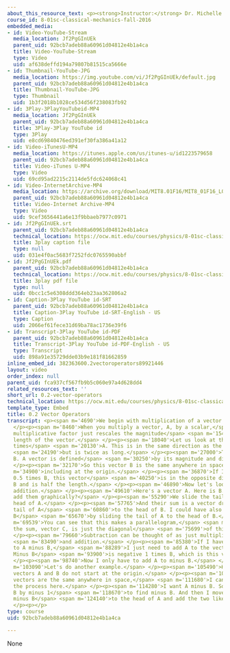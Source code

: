```yaml
---
about_this_resource_text: <p><strong>Instructor:</strong> Dr. Michelle Tomasik</p>
course_id: 8-01sc-classical-mechanics-fall-2016
embedded_media:
- id: Video-YouTube-Stream
  media_location: Jf2PgGInUEk
  parent_uid: 92bcb7adeb88a60961d04812e4b1a4ca
  title: Video-YouTube-Stream
  type: Video
  uid: af638deffd194a79807b81515ca5666e
- id: Thumbnail-YouTube-JPG
  media_location: https://img.youtube.com/vi/Jf2PgGInUEk/default.jpg
  parent_uid: 92bcb7adeb88a60961d04812e4b1a4ca
  title: Thumbnail-YouTube-JPG
  type: Thumbnail
  uid: 1b3f2018b1028ce534d56f238083fb92
- id: 3Play-3PlayYouTubeid-MP4
  media_location: Jf2PgGInUEk
  parent_uid: 92bcb7adeb88a60961d04812e4b1a4ca
  title: 3Play-3Play YouTube id
  type: 3Play
  uid: e8cd69840476ed391ef30fa386a41a12
- id: Video-iTunesU-MP4
  media_location: https://itunes.apple.com/us/itunes-u/id1223579658
  parent_uid: 92bcb7adeb88a60961d04812e4b1a4ca
  title: Video-iTunes U-MP4
  type: Video
  uid: 69cd95ad2215c2114de5fdc624068c41
- id: Video-InternetArchive-MP4
  media_location: https://archive.org/download/MIT8.01F16/MIT8_01F16_L00v02_360p.mp4
  parent_uid: 92bcb7adeb88a60961d04812e4b1a4ca
  title: Video-Internet Archive-MP4
  type: Video
  uid: 9cef3656441a6e13f9bbaeb7977c0971
- id: Jf2PgGInUEk.srt
  parent_uid: 92bcb7adeb88a60961d04812e4b1a4ca
  technical_location: https://ocw.mit.edu/courses/physics/8-01sc-classical-mechanics-fall-2016/review-vectors/0.2-vector-operators/0.2-vector-operators/Jf2PgGInUEk.srt
  title: 3play caption file
  type: null
  uid: 031e4f0ac5683f7252fdc0765590abbf
- id: Jf2PgGInUEk.pdf
  parent_uid: 92bcb7adeb88a60961d04812e4b1a4ca
  technical_location: https://ocw.mit.edu/courses/physics/8-01sc-classical-mechanics-fall-2016/review-vectors/0.2-vector-operators/0.2-vector-operators/Jf2PgGInUEk.pdf
  title: 3play pdf file
  type: null
  uid: 0bcc1c5e6308ddd364eb23aa362806a2
- id: Caption-3Play YouTube id-SRT
  parent_uid: 92bcb7adeb88a60961d04812e4b1a4ca
  title: Caption-3Play YouTube id-SRT-English - US
  type: Caption
  uid: 2066ef61fece31d69ba78ac1736e39f6
- id: Transcript-3Play YouTube id-PDF
  parent_uid: 92bcb7adeb88a60961d04812e4b1a4ca
  title: Transcript-3Play YouTube id-PDF-English - US
  type: Transcript
  uid: 898a91e35729dde03b9e181f81662859
inline_embed_id: 382363600.2vectoroperators89921446
layout: video
order_index: null
parent_uid: fca937cf567fb9b5c060e97a4d628dd4
related_resources_text: ''
short_url: 0.2-vector-operators
technical_location: https://ocw.mit.edu/courses/physics/8-01sc-classical-mechanics-fall-2016/review-vectors/0.2-vector-operators/0.2-vector-operators
template_type: Embed
title: 0.2 Vector Operators
transcript: <p><span m='4690'>We begin with multiplication of a vector by a scalar.</span>
  </p><p><span m='8460'>When you multiply a vector, A, by a scalar,</span> <span m='12150'>this
  multiplicative factor just rescales the magnitude</span> <span m='15490'>or the
  length of the vector.</span> </p><p><span m='18040'>Let us look at the vector 2
  times</span> <span m='20130'>A. This is in the same direction as the vector A,</span>
  <span m='24190'>but is twice as long.</span> </p><p><span m='27000'>This is vector
  B. A vector is defined</span> <span m='30250'>by its magnitude and direction.</span>
  </p><p><span m='32170'>So this vector B is the same anywhere in space,</span> <span
  m='34900'>including at the origin.</span> </p><p><span m='36870'>If I want minus
  0.5 times B, this vector</span> <span m='40250'>is in the opposite direction of
  B and is half the length.</span> </p><p><span m='46890'>Now let's look at vector
  addition.</span> </p><p><span m='49610'>Here's a vector A. Here is B. How do we
  add them graphically?</span> </p><p><span m='55290'>We slide the tail of B to the
  head of A.</span> </p><p><span m='57765'>And their sum is a vector drawn from the
  tail of A</span> <span m='60860'>to the head of B. I could have also added A to
  B</span> <span m='65670'>by sliding the tail of A to the head of B.</span> </p><p><span
  m='69539'>You can see that this makes a parallelogram,</span> <span m='72340'>and
  the sum, vector C, is just the diagonal</span> <span m='75699'>of this parallelogram.</span>
  </p><p><span m='79660'>Subtraction can be thought of as just multiplication</span>
  <span m='83490'>and addition.</span> </p><p><span m='85380'>If I have C is equal
  to A minus B,</span> <span m='88289'>I just need to add A to the vector minus B.
  Minus B</span> <span m='93900'>is negative 1 times B, which is this vector here.</span>
  </p><p><span m='98740'>Now I only have to add A to minus B.</span> </p><p><span
  m='103090'>Let's do another example.</span> </p><p><span m='105490'>Here are my
  vectors A and B do not start at the origin.</span> </p><p><span m='109410'>But since
  vectors are the same anywhere in space,</span> <span m='111680'>I can go through
  the process here.</span> </p><p><span m='114280'>I want A minus B. So I first multiply
  B by minus 1</span> <span m='118670'>to find minus B. And then I move the tail of
  minus B</span> <span m='124140'>to the head of A and add the two like this.</span>
  </p><p></p>
type: course
uid: 92bcb7adeb88a60961d04812e4b1a4ca

---
```

None